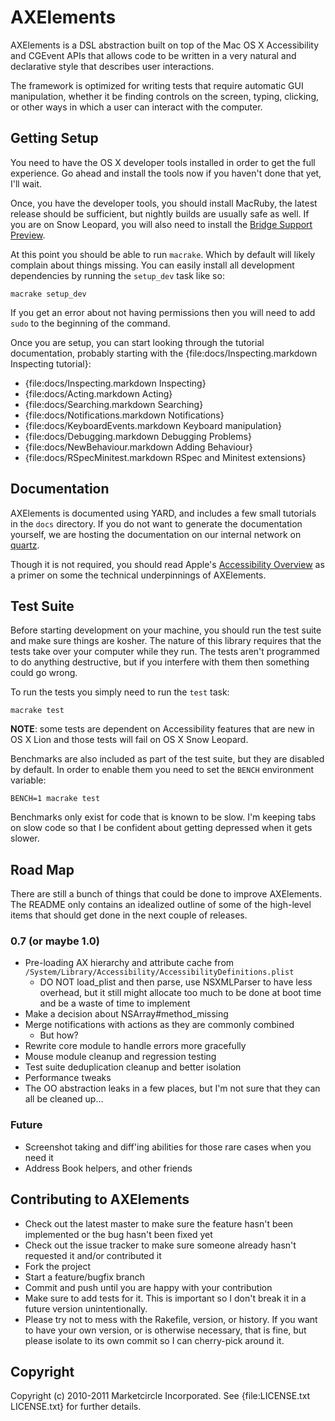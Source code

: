 # AXElements

AXElements is a DSL abstraction built on top of the Mac OS X
Accessibility and CGEvent APIs that allows code to be written in a
very natural and declarative style that describes user interactions.

The framework is optimized for writing tests that require automatic
GUI manipulation, whether it be finding controls on the screen,
typing, clicking, or other ways in which a user can interact with the
computer.

## Getting Setup

You need to have the OS X developer tools installed in order to get
the full experience. Go ahead and install the tools now if you haven't
done that yet, I'll wait.

Once, you have the developer tools, you should install MacRuby, the
latest release should be sufficient, but nightly builds are usually
safe as well. If you are on Snow Leopard, you will also need to
install the
[Bridge Support Preview](http://www.macruby.org/blog/2010/10/08/bridgesupport-preview.html).

At this point you should be able to run `macrake`. Which by default
will likely complain about things missing. You can easily install all
development dependencies by running the `setup_dev` task like so:

    macrake setup_dev

If you get an error about not having permissions then you will need to
add `sudo` to the beginning of the command.

Once you are setup, you can start looking through the tutorial
documentation, probably starting with the
{file:docs/Inspecting.markdown Inspecting tutorial}:

* {file:docs/Inspecting.markdown Inspecting}
* {file:docs/Acting.markdown Acting}
* {file:docs/Searching.markdown Searching}
* {file:docs/Notifications.markdown Notifications}
* {file:docs/KeyboardEvents.markdown Keyboard manipulation}
* {file:docs/Debugging.markdown Debugging Problems}
* {file:docs/NewBehaviour.markdown Adding Behaviour}
* {file:docs/RSpecMinitest.markdown RSpec and Minitest extensions}

## Documentation

AXElements is documented using YARD, and includes a few small
tutorials in the `docs` directory. If you do not want to generate the
documentation yourself, we are hosting the documentation on our
internal network on [quartz](http://docs.marketcircle.com:8808/).

Though it is not required, you should read Apple's
[Accessibility Overview](http://developer.apple.com/library/mac/#documentation/Accessibility/Conceptual/AccessibilityMacOSX/OSXAXModel/OSXAXmodel.html)
as a primer on some the technical underpinnings of AXElements.

## Test Suite

Before starting development on your machine, you should run the test
suite and make sure things are kosher. The nature of this library
requires that the tests take over your computer while they run. The
tests aren't programmed to do anything destructive, but if you
interfere with them then something could go wrong.

To run the tests you simply need to run the `test` task:

    macrake test

__NOTE__: some tests are dependent on Accessibility features that are
new in OS X Lion and those tests will fail on OS X Snow Leopard.

Benchmarks are also included as part of the test suite, but they are
disabled by default. In order to enable them you need to set the
`BENCH` environment variable:

    BENCH=1 macrake test

Benchmarks only exist for code that is known to be slow. I'm keeping
tabs on slow code so that I be confident about getting depressed when
it gets slower.

## Road Map

There are still a bunch of things that could be done to improve
AXElements. The README only contains an idealized outline of some of
the high-level items that should get done in the next couple of releases.

### 0.7 (or maybe 1.0)

- Pre-loading AX hierarchy and attribute cache from
  `/System/Library/Accessibility/AccessibilityDefinitions.plist`
  + DO NOT load_plist and then parse, use NSXMLParser to have less
  overhead, but it still might allocate too much to be done at boot
  time and be a waste of time to implement
- Make a decision about NSArray#method_missing
- Merge notifications with actions as they are commonly combined
  + But how?
- Rewrite core module to handle errors more gracefully
- Mouse module cleanup and regression testing
- Test suite deduplication cleanup and better isolation
- Performance tweaks
- The OO abstraction leaks in a few places, but I'm not sure that they
  can all be cleaned up...

### Future

- Screenshot taking and diff'ing abilities for those rare cases when
  you need it
- Address Book helpers, and other friends

## Contributing to AXElements

* Check out the latest master to make sure the feature hasn't been implemented or the bug hasn't been fixed yet
* Check out the issue tracker to make sure someone already hasn't requested it and/or contributed it
* Fork the project
* Start a feature/bugfix branch
* Commit and push until you are happy with your contribution
* Make sure to add tests for it. This is important so I don't break it in a future version unintentionally.
* Please try not to mess with the Rakefile, version, or history. If you want to have your own version, or is otherwise necessary, that is fine, but please isolate to its own commit so I can cherry-pick around it.

## Copyright

Copyright (c) 2010-2011 Marketcircle Incorporated. See {file:LICENSE.txt LICENSE.txt} for further details.

